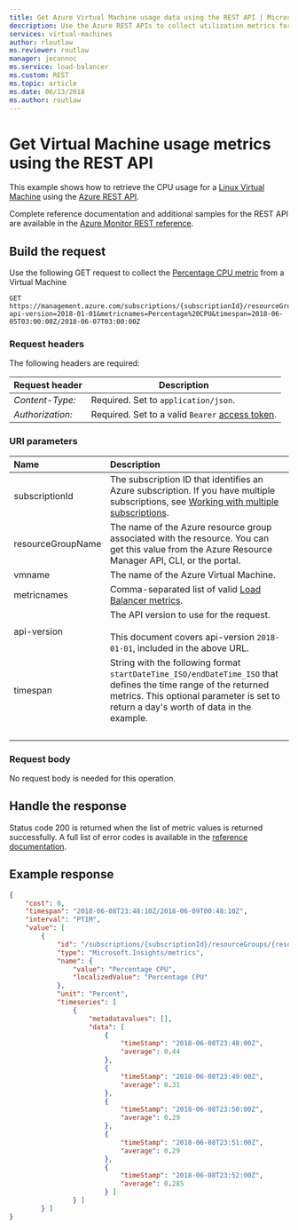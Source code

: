 ```yaml
---
title: Get Azure Virtual Machine usage data using the REST API | Microsoft Docs
description: Use the Azure REST APIs to collect utilization metrics for a Virtual Machine.
services: virtual-machines
author: rloutlaw
ms.reviewer: routlaw
manager: jeconnoc
ms.service: load-balancer
ms.custom: REST
ms.topic: article
ms.date: 06/13/2018
ms.author: routlaw
---
```


# Get Virtual Machine usage metrics using the REST API

This example shows how to retrieve the CPU usage for a [Linux Virtual Machine](/azure/linux/virtual-machine) using the [Azure REST API](/rest/api/azure/).

Complete reference documentation and additional samples for the REST API are available in the [Azure Monitor REST reference](/rest/api/monitor). 

## Build the request

Use the following GET request to collect the [Percentage CPU metric](/azure/monitoring-and-diagnostics/monitoring-supported-metrics#microsoftcomputevirtualmachines) from a Virtual Machine

```http
GET https://management.azure.com/subscriptions/{subscriptionId}/resourceGroups/{resourceGroupName}/providers/Microsoft.Compute/virtualMachines/{vmname}/providers/microsoft.insights/metrics?api-version=2018-01-01&metricnames=Percentage%20CPU&timespan=2018-06-05T03:00:00Z/2018-06-07T03:00:00Z
```

### Request headers

The following headers are required: 

|Request header|Description|  
|--------------------|-----------------|  
|*Content-Type:*|Required. Set to `application/json`.|  
|*Authorization:*|Required. Set to a valid `Bearer` [access token](/rest/api/azure/#authorization-code-grant-interactive-clients). |  

### URI parameters

| Name | Description |
| :--- | :---------- |
| subscriptionId | The subscription ID that identifies an Azure subscription. If you have multiple subscriptions, see [Working with multiple subscriptions](https://docs.microsoft.com/cli/azure/manage-azure-subscriptions-azure-cli?view=azure-cli-latest#working-with-multiple-subscriptions). |
| resourceGroupName | The name of the Azure resource group associated with the resource. You can get this value from the Azure Resource Manager API, CLI, or the portal. |
| vmname | The name of the Azure Virtual Machine. |
| metricnames | Comma-separated list of valid  [Load Balancer metrics](/azure/load-balancer/load-balancer-standard-diagnostics). |
| api-version | The API version to use for the request.<br /><br /> This document covers api-version `2018-01-01`, included in the above URL.  |
| timespan | String with the following format `startDateTime_ISO/endDateTime_ISO` that defines the time range of the returned metrics. This optional parameter is set to return a day's worth of data in the example. |
| &nbsp; | &nbsp; |

### Request body

No request body is needed for this operation.

## Handle the response

Status code 200 is returned when the list of metric values is returned successfully. A full list of error codes is available in the [reference documentation](/rest/api/monitor/metrics/list#errorresponse).

## Example response 

```json
{
	"cost": 0,
	"timespan": "2018-06-08T23:48:10Z/2018-06-09T00:48:10Z",
	"interval": "PT1M",
	"value": [
		{
			"id": "/subscriptions/{subscriptionId}/resourceGroups/{resourceGroupName}/providers/Microsoft.Compute/virtualMachines/{vmname}/providers/microsoft.insights/metrics?api-version=2018-01-01&metricnames=Percentage%20CPU",
			"type": "Microsoft.Insights/metrics",
			"name": {
				"value": "Percentage CPU",
				"localizedValue": "Percentage CPU"
			},
			"unit": "Percent",
			"timeseries": [
				{
					"metadatavalues": [],
					"data": [
						{
							"timeStamp": "2018-06-08T23:48:00Z",
							"average": 0.44
						},
						{
							"timeStamp": "2018-06-08T23:49:00Z",
							"average": 0.31
						},
						{
							"timeStamp": "2018-06-08T23:50:00Z",
							"average": 0.29
						},
						{
							"timeStamp": "2018-06-08T23:51:00Z",
							"average": 0.29
						},
						{
							"timeStamp": "2018-06-08T23:52:00Z",
							"average": 0.285
						} ]
                } ]
        } ]
}
```